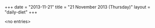 +++
date = "2013-11-21"
title = "21 November 2013 (Thursday)"
layout = "daily-diet"
+++

\<no entries\>